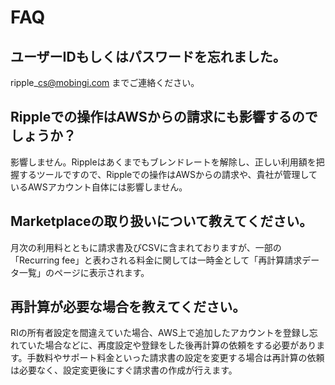 # FAQ

## ユーザーIDもしくはパスワードを忘れました。

ripple\_cs@mobingi.com までご連絡ください。

## Rippleでの操作はAWSからの請求にも影響するのでしょうか？

影響しません。Rippleはあくまでもブレンドレートを解除し、正しい利用額を把握するツールですので、Rippleでの操作はAWSからの請求や、貴社が管理しているAWSアカウント自体には影響しません。

## Marketplaceの取り扱いについて教えてください。  <a id="woshitaraergamashita"></a>

月次の利用料とともに請求書及びCSVに含まれておりますが、一部の「Recurring fee」と表わされる料金に関しては一時金として「再計算請求データ一覧」のページに表示されます。

## 再計算が必要な場合を教えてください。  <a id="woshitaraergamashita"></a>

RIの所有者設定を間違えていた場合、AWS上で追加したアカウントを登録し忘れていた場合などに、再度設定や登録をした後再計算の依頼をする必要があります。手数料やサポート料金といった請求書の設定を変更する場合は再計算の依頼は必要なく、設定変更後にすぐ請求書の作成が行えます。

